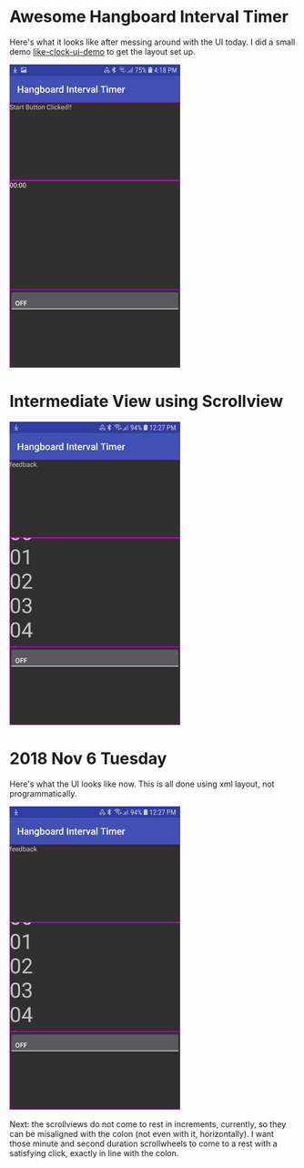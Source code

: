 # Awesome Hangboard Interval Timer #

Here's what it looks like after messing around with the UI today. I did a small demo [like-clock-ui-demo](https://github.com/mdoery/like-clock-ui-demo) to get the layout set up.

![three horizontal panels](https://raw.githubusercontent.com/mdoery/awesome-hangboard-interval-timer/master/2018-11-04-awesome-hangboard-interval-timer.png)

# Intermediate View using Scrollview #

![three horizontal panels and scrollable TextViews](https://raw.githubusercontent.com/mdoery/awesome-hangboard-interval-timer/master/2018-11-06-awesome-hangboard-interval-timer.png)

# 2018 Nov 6 Tuesday #

Here's what the UI looks like now. This is all done using xml layout, not programmatically.

![three horizontal panels and scrollable TextViews](https://raw.githubusercontent.com/mdoery/awesome-hangboard-interval-timer/master/2018-11-06-awesome-hangboard-interval-timer.png)

Next: the scrollviews do not come to rest in increments, currently, so they can be misaligned with the colon (not even with it, horizontally). I want those minute and second duration scrollwheels to come to a rest with a satisfying click, exactly in line with the colon.

